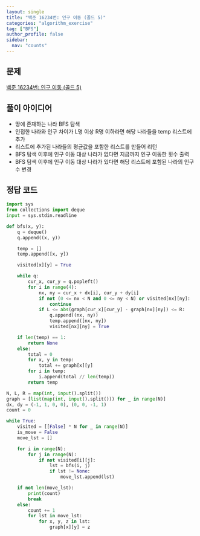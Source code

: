 ```yaml
---
layout: single
title: "백준 16234번: 인구 이동 (골드 5)"
categories: "algorithm_exercise"
tag: ["BFS"]
author_profile: false
sidebar:
  nav: "counts"
---
```


## 문제

[백준 16234번: 인구 이동 (골드 5)](https://www.acmicpc.net/problem/16234)

## 풀이 아이디어

- 땅에 존재하는 나라 BFS 탐색
- 인접한 나라와 인구 차이가 L명 이상 R명 이하라면 해당 나라들을 temp 리스트에 추가
- 리스트에 추가된 나라들의 평균값을 포함한 리스트를 만들어 리턴
- BFS 탐색 이후에 인구 이동 대상 나라가 없다면 지금까지 인구 이동한 횟수 출력
- BFS 탐색 이후에 인구 이동 대상 나라가 있다면 해당 리스트에 포함된 나라의 인구수 변경

## 정답 코드

```python
import sys
from collections import deque
input = sys.stdin.readline

def bfs(x, y):
    q = deque()
    q.append((x, y))

    temp = []
    temp.append([x, y])

    visited[x][y] = True

    while q:
        cur_x, cur_y = q.popleft()
        for i in range(4):
            nx, ny = cur_x + dx[i], cur_y + dy[i]
            if not (0 <= nx < N and 0 <= ny < N) or visited[nx][ny]:
                continue
            if L <= abs(graph[cur_x][cur_y] - graph[nx][ny]) <= R:
                q.append((nx, ny))
                temp.append([nx, ny])
                visited[nx][ny] = True

    if len(temp) == 1:
        return None
    else:
        total = 0
        for x, y in temp:
            total += graph[x][y]
        for i in temp:
            i.append(total // len(temp))
        return temp

N, L, R = map(int, input().split())
graph = [list(map(int, input().split())) for _ in range(N)]
dx, dy = (-1, 1, 0, 0), (0, 0, -1, 1)
count = 0

while True:
    visited = [[False] * N for _ in range(N)]
    is_move = False
    move_lst = []

    for i in range(N):
        for j in range(N):
            if not visited[i][j]:
                lst = bfs(i, j)
                if lst != None:
                    move_lst.append(lst)

    if not len(move_lst):
        print(count)
        break
    else:
        count += 1
        for lst in move_lst:
            for x, y, z in lst:
                graph[x][y] = z
```
